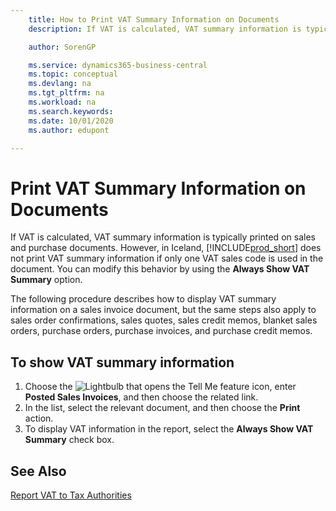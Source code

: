 ```yaml
---
    title: How to Print VAT Summary Information on Documents
    description: If VAT is calculated, VAT summary information is typically printed on sales and purchase documents.

    author: SorenGP

    ms.service: dynamics365-business-central
    ms.topic: conceptual
    ms.devlang: na
    ms.tgt_pltfrm: na
    ms.workload: na
    ms.search.keywords:
    ms.date: 10/01/2020
    ms.author: edupont

---
```

# Print VAT Summary Information on Documents
If VAT is calculated, VAT summary information is typically printed on sales and purchase documents. However, in Iceland, [!INCLUDE[prod_short](../../includes/prod_short.md)] does not print VAT summary information if only one VAT sales code is used in the document. You can modify this behavior by using the **Always Show VAT Summary** option.  

The following procedure describes how to display VAT summary information on a sales invoice document, but the same steps also apply to sales order confirmations, sales quotes, sales credit memos, blanket sales orders, purchase orders, purchase invoices, and purchase credit memos.  

## To show VAT summary information  

1.  Choose the ![Lightbulb that opens the Tell Me feature](../../media/ui-search/search_small.png "Tell me what you want to do") icon, enter **Posted Sales Invoices**, and then choose the related link.  
2.  In the list, select the relevant document, and then choose the **Print** action.  
3.  To display VAT information in the report, select the **Always Show VAT Summary** check box.  

## See Also  
[Report VAT to Tax Authorities](../../finance-how-report-vat.md)
